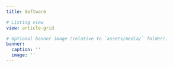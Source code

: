 ```yaml
---
title: Software

# Listing view
view: article-grid

# Optional banner image (relative to `assets/media/` folder).
banner:
  caption: ''
  image: ''
---
```

